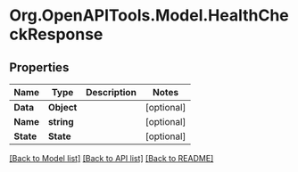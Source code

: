 # Org.OpenAPITools.Model.HealthCheckResponse

## Properties

Name | Type | Description | Notes
------------ | ------------- | ------------- | -------------
**Data** | **Object** |  | [optional] 
**Name** | **string** |  | [optional] 
**State** | **State** |  | [optional] 

[[Back to Model list]](../README.md#documentation-for-models) [[Back to API list]](../README.md#documentation-for-api-endpoints) [[Back to README]](../README.md)

